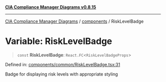 [**CIA Compliance Manager Diagrams v0.8.15**](../../README.md)

***

[CIA Compliance Manager Diagrams](../../modules.md) / [components](../README.md) / RiskLevelBadge

# Variable: RiskLevelBadge

> `const` **RiskLevelBadge**: `React.FC`\<`RiskLevelBadgeProps`\>

Defined in: [components/common/RiskLevelBadge.tsx:31](https://github.com/Hack23/cia-compliance-manager/blob/50a3bb1fa64948444e36c06fee075b5043350db0/src/components/common/RiskLevelBadge.tsx#L31)

Badge for displaying risk levels with appropriate styling
